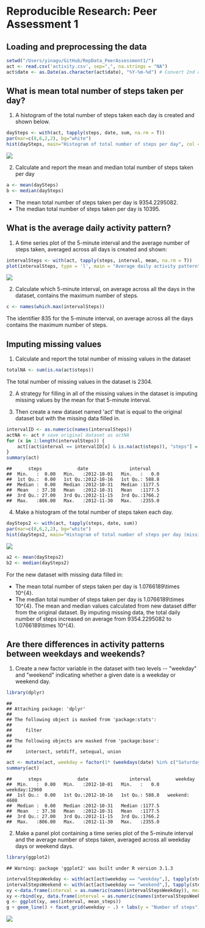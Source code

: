 # Reproducible Research: Peer Assessment 1

## Loading and preprocessing the data

```r
setwd("/Users/yinagu/GitHub/RepData_PeerAssessment1/")
act <- read.csv('activity.csv', sep=",", na.strings = "NA")
act$date <- as.Date(as.character(act$date), "%Y-%m-%d") # Convert 2nd column into date
```

## What is mean total number of steps taken per day?
1. A histogram of the total number of steps taken each day is created and shown below.


```r
daySteps <- with(act, tapply(steps, date, sum, na.rm = T))
par(mar=c(8,6,2,2), bg="white")
hist(daySteps, main="Histogram of total number of steps per day", col = terrain.colors(5), xlab = "Number of steps")
```

![](PA1_template_files/figure-html/histgram-1.png) 

2. Calculate and report the mean and median total number of steps taken per day


```r
a <- mean(daySteps)
b <- median(daySteps)
```

- The mean total number of steps taken per day is 9354.2295082.
- The median total number of steps taken per day is 10395.

## What is the average daily activity pattern?
1. A time series plot of the 5-minute interval and the average number of steps taken, averaged across all days is created and shown: 


```r
intervalSteps <- with(act, tapply(steps, interval, mean, na.rm = T))
plot(intervalSteps, type = 'l', main = "Average daily activity pattern", xlab = "Identifier for the 5-minute interval", ylab = "Average number of steps across all days")
```

![](PA1_template_files/figure-html/dailyActivityPattern-1.png) 

2. Calculate which 5-minute interval, on average across all the days in the dataset, contains the maximum number of steps.


```r
c <- names(which.max(intervalSteps))
```

The identifier 835 for the 5-minute interval, on average across all the days contains the maximum number of steps.

## Imputing missing values
1. Calculate and report the total number of missing values in the dataset


```r
totalNA <- sum(is.na(act$steps))
```

The total number of missing values in the dataset is 2304.

2. A strategy for filling in all of the missing values in the dataset is imputing missing values by the mean for that 5-minute interval. 

3. Then create a new dataset named 'act' that is equal to the original dataset but with the missing data filled in.


```r
intervalID <- as.numeric(names(intervalSteps))
actNA <- act # save original dataset as actNA
for (x in 1:length(intervalSteps)) {
	act[(act$interval == intervalID[x] & is.na(act$steps)), "steps"] = intervalSteps[x]
}
summary(act)
```

```
##      steps             date               interval     
##  Min.   :  0.00   Min.   :2012-10-01   Min.   :   0.0  
##  1st Qu.:  0.00   1st Qu.:2012-10-16   1st Qu.: 588.8  
##  Median :  0.00   Median :2012-10-31   Median :1177.5  
##  Mean   : 37.38   Mean   :2012-10-31   Mean   :1177.5  
##  3rd Qu.: 27.00   3rd Qu.:2012-11-15   3rd Qu.:1766.2  
##  Max.   :806.00   Max.   :2012-11-30   Max.   :2355.0
```

4. Make a histogram of the total number of steps taken each day.


```r
daySteps2 <- with(act, tapply(steps, date, sum))
par(mar=c(8,6,2,2), bg="white")
hist(daySteps2, main="Histogram of total number of steps per day (missing data filled in)", col = terrain.colors(5), xlab = "Number of steps")
```

![](PA1_template_files/figure-html/histgram2-1.png) 

```r
a2 <- mean(daySteps2)
b2 <- median(daySteps2)
```

For the new dataset with missing data filled in: 
- The mean total number of steps taken per day is 1.0766189\times 10^{4}.
- The median total number of steps taken per day is 1.0766189\times 10^{4}.
The mean and median values calculated from new dataset differ from the original dataset. By imputing missing data, the total daily number of steps increased on average from 9354.2295082 to 1.0766189\times 10^{4}.

## Are there differences in activity patterns between weekdays and weekends?
1. Create a new factor variable in the dataset with two levels -- "weekday" and "weekend" indicating whether a given date is a weekday or weekend day.


```r
library(dplyr)
```

```
## 
## Attaching package: 'dplyr'
## 
## The following object is masked from 'package:stats':
## 
##     filter
## 
## The following objects are masked from 'package:base':
## 
##     intersect, setdiff, setequal, union
```

```r
act <- mutate(act, weekday = factor(1* (weekdays(date) %in% c("Saturday", "Sunday")), labels = c("weekday", "weekend")))
summary(act)
```

```
##      steps             date               interval         weekday     
##  Min.   :  0.00   Min.   :2012-10-01   Min.   :   0.0   weekday:12960  
##  1st Qu.:  0.00   1st Qu.:2012-10-16   1st Qu.: 588.8   weekend: 4608  
##  Median :  0.00   Median :2012-10-31   Median :1177.5                  
##  Mean   : 37.38   Mean   :2012-10-31   Mean   :1177.5                  
##  3rd Qu.: 27.00   3rd Qu.:2012-11-15   3rd Qu.:1766.2                  
##  Max.   :806.00   Max.   :2012-11-30   Max.   :2355.0
```

2. Make a panel plot containing a time series plot of the 5-minute interval and the average number of steps taken, averaged across all weekday days or weekend days.


```r
library(ggplot2)
```

```
## Warning: package 'ggplot2' was built under R version 3.1.3
```

```r
intervalStepsWeekday <- with(act[act$weekday == "weekday",], tapply(steps, interval, mean))
intervalStepsWeekend <- with(act[act$weekday == "weekend",], tapply(steps, interval, mean))
xy <-data.frame(interval = as.numeric(names(intervalStepsWeekday)), mean_steps = intervalStepsWeekday, weekday = rep("weekday", length(intervalStepsWeekday)))
xy <-rbind(xy, data.frame(interval = as.numeric(names(intervalStepsWeekend)), mean_steps = intervalStepsWeekend, weekday = rep("weekend", length(intervalStepsWeekend))))
g <- ggplot(xy, aes(interval, mean_steps))
g + geom_line() + facet_grid(weekday ~ .) + labs(y = "Number of steps")
```

![](PA1_template_files/figure-html/panelplot-1.png) 

